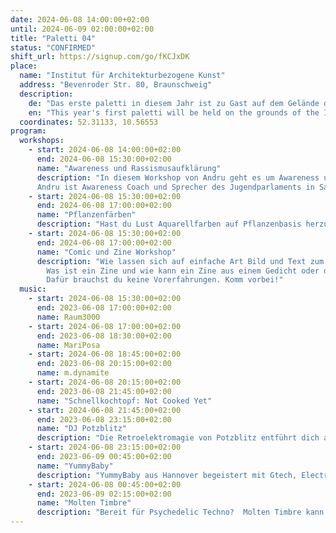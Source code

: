 ```yaml
---
date: 2024-06-08 14:00:00+02:00
until: 2024-06-09 02:00:00+02:00
title: "Paletti 04"
status: "CONFIRMED"
shift_url: https://signup.com/go/fKCJxDK
place:
  name: "Institut für Architekturbezogene Kunst"
  address: "Bevenroder Str. 80, Braunschweig"
  description:
    de: "Das erste paletti in diesem Jahr ist zu Gast auf dem Gelände des Institut für Architekturbezogene Kunst im Querumer Forst."
    en: "This year's first paletti will be held on the grounds of the Institute of Architecture Related Art in Querumer Forst."
  coordinates: 52.31133, 10.56553
program:
  workshops:
    - start: 2024-06-08 14:00:00+02:00
      end: 2024-06-08 15:30:00+02:00
      name: "Awareness und Rassismusaufklärung"
      description: "In diesem Workshop von Andru geht es um Awareness und Rassismus.
      Andru ist Awareness Coach und Sprecher des Jugendparlaments in Salzgitter."
    - start: 2024-06-08 15:30:00+02:00
      end: 2024-06-08 17:00:00+02:00
      name: "Pflanzenfärben"
      description: "Hast du Lust Aquarellfarben auf Pflanzenbasis herzustellen und die Grundlagen der Aquarellmalerei zu lernen? Dann bist du bei diesem Workshop von Cindy gernau richtig!"
    - start: 2024-06-08 15:30:00+02:00
      end: 2024-06-08 17:00:00+02:00
      name: "Comic und Zine Workshop"
      description: "Wie lassen sich auf einfache Art Bild und Text zum Geschichtenerzählen verknüpfen?
        Was ist ein Zine und wie kann ein Zine aus einem Gedicht oder der Lieblings-Songzeile entstehen? Alles dies kannst du in diesem Workshop erkunden und ausprobieren. Im Workshop kannst du gemeinsam mit Lucie kleine Comic-Strips basteln. 
        Dafür brauchst du keine Vorerfahrungen. Komm vorbei!"
  music:
    - start: 2024-06-08 15:30:00+02:00
      end: 2023-06-08 17:00:00+02:00
      name: Raum3000
    - start: 2024-06-08 17:00:00+02:00
      end: 2023-06-08 18:30:00+02:00
      name: MariPosa
    - start: 2024-06-08 18:45:00+02:00
      end: 2023-06-08 20:15:00+02:00
      name: m.dynamite
    - start: 2024-06-08 20:15:00+02:00
      end: 2023-06-08 21:45:00+02:00
      name: "Schnellkochtopf: Not Cooked Yet"
    - start: 2024-06-08 21:45:00+02:00
      end: 2023-06-08 23:15:00+02:00
      name: "DJ Potzblitz"
      description: "Die Retroelektromagie von Potzblitz entführt dich auf eine Zeitreise durch die pulsierenden Synthesizer-Klänge der 80 Jahre. Der virtuose Mix aus nostalgischen Beats, hypnotischen Melodien und elektrisierenden Rhythmen lässt die Tanzfläche zusammen mit deinen Tanzeinlagen erbeben. Wie eine Reise in ein pixeliges Videospiel, bei dem du den Highscore der shiny Vibes knacken kannst. Ob du ein Kind der 80er bist oder einfach nur den Groove der Vergangenheit liebst, du wirst es fühlen: Potzblitz, its a magic musicmatch!"
    - start: 2024-06-08 23:15:00+02:00
      end: 2023-06-09 00:45:00+02:00
      name: "YummyBaby"
      description: "YummyBaby aus Hannover begeistert mit Gtech, Electro und Breakbeat. Ihre energetischen Sets bringen jede Tanzfläche zum Kochen."
    - start: 2024-06-08 00:45:00+02:00
      end: 2023-06-09 02:15:00+02:00
      name: "Molten Timbre"
      description: "Bereit für Psychedelic Techno?  Molten Timbre kann euch mit einer Mischung aus hypnotisch-minimalistischen und psychedelischen Klängen sowie treibenden oder groovigen Beats begeistern. Seine musikalische Reise entführt euch in fesselnde Klanglandschaften, die zum Tanzen und Träumen einladen."
---
```

